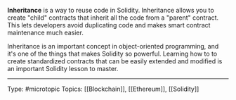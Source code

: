 **Inheritance** is a way to reuse code in Solidity. Inheritance allows you to create "child" contracts that inherit all the code from a "parent" contract. This lets developers avoid duplicating code and makes smart contract maintenance much easier.

Inheritance is an important concept in object-oriented programming, and it's one of the things that makes Solidity so powerful. Learning how to to create standardized contracts that can be easily extended and modified is an important Solidity lesson to master.


___
Type: #microtopic 
Topics: [[Blockchain]], [[Ethereum]], [[Solidity]]


